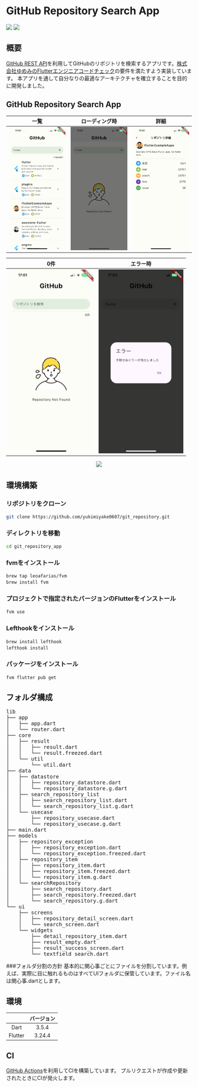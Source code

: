 # GitHub Repository Search App

<img src="https://img.shields.io/badge/-Dart-02569B.svg?logo=dart&style=plastic"> <img src="https://img.shields.io/badge/-Flutter-02569B.svg?logo=flutter&style=plastic">

## 概要
[GitHub REST API](https://docs.github.com/ja/rest?apiVersion=2022-11-28)を利用してGitHubのリポジトリを検索するアプリです。[株式会社ゆめみのFlutterエンジニアコードチェック](https://github.com/yumemi-inc/flutter-engineer-codecheck)の要件を満たすよう実装しています。
本アプリを通して自分なりの最適なアーキテクチャを確立することを目的に開発しました。

## GitHub Repository Search App
| 一覧 | ローディング時 | 詳細 |
|:---:|:---:|:---:|
| <img src="assets/repo-list.PNG" width="230"> | <img src="assets/repo-loading.PNG" width="230"> | <img src="assets/repo-detail.PNG" width="230"> |

| 0件 | エラー時 |
|:---:|:---:|
| <img src="assets/repo-empty.PNG" width="230"> | <img src="assets/repo-error.PNG" width="230"> |

<p align="center">
  <img src="assets/repo.mp4" width="230">
</p>

## 環境構築
### リポジトリをクローン
```bash
git clone https://github.com/yukimiyake0607/git_repository.git
```
### ディレクトリを移動
```bash
cd git_repository_app
```
### fvmをインストール
```bash
brew tap leoafarias/fvm
brew install fvm
```
### プロジェクトで指定されたバージョンのFlutterをインストール
```bash
fvm use
```
### Lefthookをインストール
```bash
brew install lefthook
lefthook install
```
### パッケージをインストール
```bash
fvm flutter pub get
```

## フォルダ構成
<pre>
lib
├── app
│   ├── app.dart
│   └── router.dart
├── core
│   ├── result
│   │   ├── result.dart
│   │   └── result.freezed.dart
│   └── util
│       └── util.dart
├── data
│   ├── datastore
│   │   ├── repository_datastore.dart
│   │   └── repository_datastore.g.dart
│   ├── search_repository_list
│   │   ├── search_repository_list.dart
│   │   └── search_repository_list.g.dart
│   └── usecase
│       ├── repository_usecase.dart
│       └── repository_usecase.g.dart
├── main.dart
├── models
│   ├── repository_exception
│   │   ├── repository_exception.dart
│   │   └── repository_exception.freezed.dart
│   ├── repository_item
│   │   ├── repository_item.dart
│   │   ├── repository_item.freezed.dart
│   │   └── repository_item.g.dart
│   └── searchRepository
│       ├── search_repository.dart
│       ├── search_repository.freezed.dart
│       └── search_repository.g.dart
└── ui
    ├── screens
    │   ├── repository_detail_screen.dart
    │   └── search_screen.dart
    └── widgets
        ├── detail_repository_item.dart
        ├── result_empty.dart
        ├── result_success_screen.dart
        └── textfield_search.dart
</pre>

###フォルダ分割の方針
基本的に関心事ごとにファイルを分割しています。例えば、実際に目に触れるものはすべてUIフォルダに保管しています。ファイル名は関心事.dartとします。

## 環境
|  | バージョン |
|:---:|:---:|
| Dart | 3.5.4 |
| Flutter | 3.24.4 |

## CI
[GitHub Actions](https://github.co.jp/features/actions)を利用してCIを構築しています。
プルリクエストが作成や更新されたときにCIが発火します。